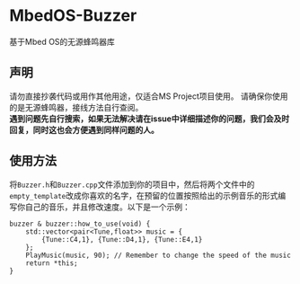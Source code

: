# MbedOS-Buzzer
基于Mbed OS的无源蜂鸣器库
## 声明
请勿直接抄袭代码或用作其他用途，仅适合MS Project项目使用。 请确保你使用的是无源蜂鸣器，接线方法自行查阅。  
**遇到问题先自行搜索，如果无法解决请在issue中详细描述你的问题，我们会及时回复，同时这也会方便遇到同样问题的人。**  
## 使用方法
将`Buzzer.h`和`Buzzer.cpp`文件添加到你的项目中，然后将两个文件中的`empty_template`改成你喜欢的名字，在预留的位置按照给出的示例音乐的形式编写你自己的音乐，并且修改速度。以下是一个示例：
```
buzzer & buzzer::how_to_use(void) {
    std::vector<pair<Tune,float>> music = {
        {Tune::C4,1}, {Tune::D4,1}, {Tune::E4,1}
    };
    PlayMusic(music, 90); // Remember to change the speed of the music
    return *this;
}
```
